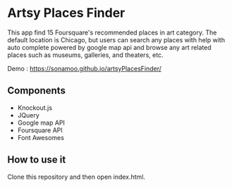 # Artsy Places Finder
This app find 15 Foursquare's recommended places in art category. The default location is Chicago, but users can search
 any places with help with auto complete powered by google map api and browse any art related places such as museums,
 galleries, and theaters, etc.

 Demo : https://sonamoo.github.io/artsyPlacesFinder/


## Components
- Knockout.js
- JQuery
- Google map API
- Foursquare API
- Font Awesomes

## How to use it
Clone this repository and then open index.html.